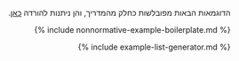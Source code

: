<div dir="rtl" markdown="1">

הדוגמאות הבאות מפובלשות כחלק מהמדריך, והן ניתנות להורדה [כאן](downloads.html#examples).

{% include nonnormative-example-boilerplate.md %}

<!-- ================================================ -->
<!--  use this line to include an autogenerated list of all examples from the remove it if you would like to hand generate it -->

{% include example-list-generator.md %}
<!-- ================================================ -->
</div>










